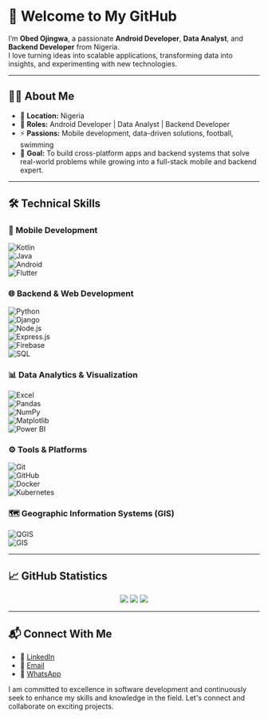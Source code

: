 

# 👋 Welcome to My GitHub  

 I’m **Obed Ojingwa**, a passionate **Android Developer**, **Data Analyst**, and **Backend Developer** from Nigeria.  
I love turning ideas into scalable applications, transforming data into insights, and experimenting with new technologies.  

---


## 👨‍💻 About Me  
- 📍 **Location:** Nigeria  
- 💼 **Roles:** Android Developer | Data Analyst  | Backend Developer 
- ⚡ **Passions:** Mobile development, data-driven solutions, football, swimming  
- 🎯 **Goal:** To build cross-platform apps and backend systems that solve real-world problems while growing into a full-stack mobile and backend expert.  

---

## 🛠️ Technical Skills  

### 📱 Mobile Development  
![Kotlin](https://img.shields.io/badge/-Kotlin-0095D5?style=flat&logo=kotlin&logoColor=white)  
![Java](https://img.shields.io/badge/-Java-007396?style=flat&logo=java&logoColor=white)  
![Android](https://img.shields.io/badge/-Android-3DDC84?style=flat&logo=android&logoColor=white)  
![Flutter](https://img.shields.io/badge/-Flutter-02569B?style=flat&logo=flutter&logoColor=white)  

### 🌐 Backend & Web Development  
![Python](https://img.shields.io/badge/-Python-3776AB?style=flat&logo=python&logoColor=white)  
![Django](https://img.shields.io/badge/-Django-092E20?style=flat&logo=django&logoColor=white)  
![Node.js](https://img.shields.io/badge/-Node.js-339933?style=flat&logo=node.js&logoColor=white)  
![Express.js](https://img.shields.io/badge/-Express.js-000000?style=flat&logo=express&logoColor=white)  
![Firebase](https://img.shields.io/badge/-Firebase-FFCA28?style=flat&logo=firebase&logoColor=black)  
![SQL](https://img.shields.io/badge/-SQL-4479A1?style=flat&logo=postgresql&logoColor=white)  

### 📊 Data Analytics & Visualization  
![Excel](https://img.shields.io/badge/-Excel-217346?style=flat&logo=microsoft-excel&logoColor=white)  
![Pandas](https://img.shields.io/badge/-Pandas-150458?style=flat&logo=pandas&logoColor=white)  
![NumPy](https://img.shields.io/badge/-NumPy-013243?style=flat&logo=numpy&logoColor=white)  
![Matplotlib](https://img.shields.io/badge/-Matplotlib-11557C?style=flat&logo=plotly&logoColor=white)  
![Power BI](https://img.shields.io/badge/-Power%20BI-F2C811?style=flat&logo=powerbi&logoColor=black)  

### ⚙️ Tools & Platforms  

![Git](https://img.shields.io/badge/-Git-F05032?style=flat&logo=git&logoColor=white)  
![GitHub](https://img.shields.io/badge/-GitHub-181717?style=flat&logo=github&logoColor=white)  
![Docker](https://img.shields.io/badge/-Docker-2496ED?style=flat&logo=docker&logoColor=white)  
![Kubernetes](https://img.shields.io/badge/-Kubernetes-326CE5?style=flat&logo=kubernetes&logoColor=white)  

### 🗺️ Geographic Information Systems (GIS)  
![QGIS](https://img.shields.io/badge/-QGIS-3BAB3D?style=flat&logo=qgis&logoColor=white)  
![GIS](https://img.shields.io/badge/-GIS-34A853?style=flat&logo=google-maps&logoColor=white)  

---

## 📈 GitHub Statistics  

<div align="center">
  <img src="https://github-readme-stats.vercel.app/api?username=Obed-Ojingwa&show_icons=true&theme=radical" />
  <img src="https://github-readme-stats.vercel.app/api/top-langs/?username=Obed-Ojingwa&layout=compact&theme=radical" />
  <img src="https://github-readme-streak-stats.herokuapp.com/?user=Obed-Ojingwa&theme=radical" />
</div>  

---

## 📬 Connect With Me  

- 💼 [LinkedIn](https://www.linkedin.com/in/obed-ojingwa-94a73422a/)  
- 📧 [Email](mailto:obedojingwa@gmail.com)  
- 💬 [WhatsApp](https://wa.me/+2348102544186)  


I am committed to excellence in software development and continuously seek to enhance my skills and knowledge in the field. Let's connect and collaborate on exciting projects.

